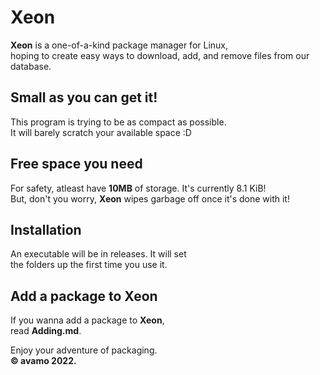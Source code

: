# Xeon

**Xeon** is a one-of-a-kind package manager for Linux,  
hoping to create easy ways to download, add, and remove files from our database.

## Small as you can get it!

This program is trying to be as compact as possible.  
It will barely scratch your available space :D  

## Free space you need

For safety, atleast have **10MB** of storage. It's currently 8.1 KiB!   
But, don't you worry, **Xeon** wipes garbage off once it's done with it!  

## Installation

An executable will be in releases. It will set  
the folders up the first time you use it.
  
## Add a package to Xeon

If you wanna add a package to **Xeon**,  
read **Adding.md**.  
  
Enjoy your adventure of packaging.  
**© avamo 2022.**
